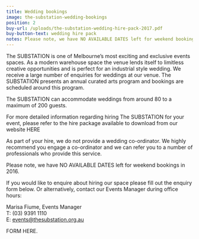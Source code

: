 ```yaml
---
title: Wedding bookings
image: the-substation-wedding-bookings
position: 2
buy-url: /uploads/the-substation-wedding-hire-pack-2017.pdf
buy-button-text: wedding hire pack
notes: Please note, we have NO AVAILABLE DATES left for weekend bookings in 2016.
---
```


<!-- http://jekyllrb.com/docs/templates/#link -->

The SUBSTATION is one of Melbourne’s most exciting and exclusive events spaces. As a modern warehouse space the venue lends itself to limitless creative opportunities and is perfect for an industrial style wedding.  We receive a large number of enquiries for weddings at our venue. The SUBSTATION presents an annual curated arts program and bookings are scheduled around this program.

The SUBSTATION can accommodate weddings from around 80 to a maximum of 200 guests.

For more detailed information regarding hiring The SUBSTATION for your event, please refer to the hire package available to download from our website HERE

As part of your hire, we do not provide a wedding co-ordinator. We highly recommend you engage a co-ordinator and we can refer you to a number of professionals who provide this service.

Please note, we have NO AVAILABLE DATES left for weekend bookings in 2016.

If you would like to enquire about hiring our space please fill out the enquiry form below. Or alternatively, contact our Events Manager during office hours:

Marisa Fiume, Events Manager<br>
T: (03) 9391 1110<br>
E: [events@thesubstation.org.au](events@thesubstation.org.au)

FORM HERE.
